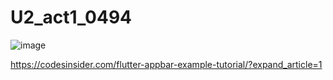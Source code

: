 # U2_act1_0494

![image](https://github.com/Derek120/U2_act1_0494/assets/159184890/05f80023-cb4d-48e7-8896-3894f51e0b86)


https://codesinsider.com/flutter-appbar-example-tutorial/?expand_article=1
